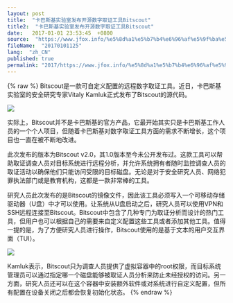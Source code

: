 ```yaml
---
layout: post
title:  "卡巴斯基实验室发布开源数字取证工具Bitscout"
title2:  "卡巴斯基实验室发布开源数字取证工具Bitscout"
date:   2017-01-01 23:53:45  +0800
source:  "https://www.jfox.info/%e5%8d%a1%e5%b7%b4%e6%96%af%e5%9f%ba%e5%ae%9e%e9%aa%8c%e5%ae%a4%e5%8f%91%e5%b8%83%e5%bc%80%e6%ba%90%e6%95%b0%e5%ad%97%e5%8f%96%e8%af%81%e5%b7%a5%e5%85%b7bitscout.html"
fileName:  "20170101125"
lang:  "zh_CN"
published: true
permalink: "2017/https://www.jfox.info/%e5%8d%a1%e5%b7%b4%e6%96%af%e5%9f%ba%e5%ae%9e%e9%aa%8c%e5%ae%a4%e5%8f%91%e5%b8%83%e5%bc%80%e6%ba%90%e6%95%b0%e5%ad%97%e5%8f%96%e8%af%81%e5%b7%a5%e5%85%b7bitscout.html"
---
```

{% raw %}
Bitscout是一款可自定义配置的远程数字取证工具。近日，卡巴斯基实验室的安全研究专家Vitaly Kamluk正式发布了Bitscout的源代码。

![](/wp-content/uploads/2017/07/1499444574.gif)

实际上，Bitscout并不是卡巴斯基的官方产品，它最开始其实只是卡巴斯基工作人员的一个个人项目，但随着卡巴斯基对数字取证工具方面的需求不断增长，这个项目也一直在被不断地改进。

此次发布的版本为Bitscout v2.0，其1.0版本至今未公开发布过。这款工具可以帮助取证调查人员对目标系统进行远程分析，并允许系统拥有者随时监控调查人员的取证活动以确保他们只能访问受限的目标磁盘。无论是对于安全研究人员、网络犯罪执法部门或是教育机构，这都是一款非常棒的工具。

研究人员此次发布的是Bitscout的镜像文件，因此该工具必须写入一个可移动存储驱动器（U盘）中才可以使用。让系统从U盘启动之后，研究人员可以使用VPN和SSH远程连接至Bitscout。Bitscout中包含了几种专门为取证分析而设计的热门工具，但用户也可以根据自己的需要来自定义配置这些工具或者添加其他工具。值得一提的是，为了方便研究人员进行操作，Bitscout使用的是基于文本的用户交互界面（TUI）。

![](/wp-content/uploads/2017/07/1499444574.gif)

Kamluk表示，Bitscout只为调查人员提供了虚拟容器中的root权限，而目标系统管理员可以通过指定哪一个磁盘能够被取证人员分析来防止未经授权的访问。另一方面，研究人员还可以在这个容器中安装额外软件或对系统进行自定义配置，但所有配置在设备关闭之后都会恢复初始化状态。
{% endraw %}
